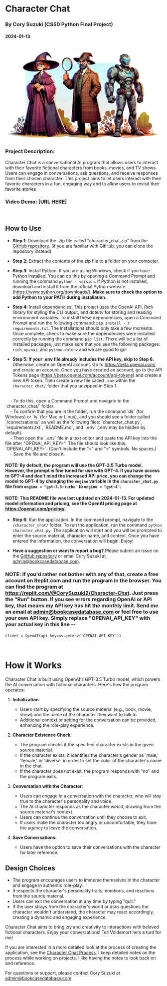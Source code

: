 # Character Chat

### By Cory Suzuki (CS50 Python Final Project)

#### 2024-01-13

<br/>
<img src="images/char_chat_cover.png" style="width: 800px">

### Project Description:

Character Chat is a conversational AI program that allows users to interact with their favorite fictional characters from books, movies, and TV shows. Users can engage in conversations, ask questions, and receive responses from their chosen character. This project aims to let users interact with their favorite characters in a fun, engaging way and to allow users
to revisit their favorite stories.

### Video Demo: [URL HERE]

<br/>

## How to Use

- **Step 1**: Download the .zip file called "character_chat.zip" from the <a href="https://github.com/MyPetLobster/character-chat">GitHub repository</a>. (if you are familiar with GitHub, you can clone the repository instead)

- **Step 2**: Extract the contents of the zip file to a folder on your computer.

- **Step 3**: Install Python. If you are using Windows, check if you have Python installed. You can do this by opening a Command Prompt and running the command `python --version`. If Python is not installed, download and install it from the official Python website (https://www.python.org/downloads/). **Make sure to check the option to add Python to your PATH during installation.**

- **Step 4**: Install dependencies. This project uses the OpenAI API, Rich library for styling the CLI output, and dotenv for storing and reading environment variables. To install these dependencies, open a Command Prompt and run the following command:
  `pip install - r requirements.txt`. The installations should only take a few moments. Once complete, check to make sure the dependencies were installed correctly by running the command `pip list`. There will be a list of installed packages, just make sure that you see the following packages: `rich`, `openai`, and `python-dotenv` and we are good to go!

- **Step 5**: **If your .env file already includes the API key, skip to Step 6.** Otherwise, create an OpenAI account. Go to https://beta.openai.com/ and create an account. Once you have created an account, go to the API Tokens page (https://beta.openai.com/account/api-tokens) and create a new API token. Then create a new file called `.env` within the `character_chat/` folder that you unzipped in Step 1. 
<br/>
&nbsp;&nbsp;&nbsp;&nbsp;- To do this, open a Command Prompt and navigate to the `character_chat/` folder. 
<br/>
&nbsp;&nbsp;&nbsp;&nbsp;- To confirm that you are in the folder, run the command `dir` (for Windows) or `ls` (for Mac or Linux), and you should see a folder called `/conversations/` as well as the following files: `character_chat.py`, `requirements.txt`, `README.md`, and `.env` (.env may be hidden by default).
<br/>
&nbsp;&nbsp;&nbsp;&nbsp;- Then open the `.env` file in a text editor and paste the API key into the file after "OPENAI_API_KEY=". The file should look like this: `OPENAI_API_KEY=<your_api_key_here>`. (Don't include the "<" and ">" symbols. No spaces.) 
<br/>
&nbsp;&nbsp;&nbsp;&nbsp;- Save the file and close it.

#### NOTE: By default, the program will use the GPT-3.5 Turbo model. However, the prompt is fine tuned for use with GPT-4. If you have access to GPT-4 and don't mind the increased API price, you can change the model to GPT-4 by changing the `engine` variable in the `character_chat.py` file from `engine = "gpt-3.5-turbo"` to `engine = "gpt-4"`.

#### NOTE: This README file was last updated on 2024-01-13. For updated model information and pricing, see the OpenAI pricing page at https://openai.com/pricing/.

- **Step 6**: Run the application. In the command prompt, navigate to the `/character_chat/` folder. To run the application, run the command `python character_chat.py`. The application will start and you will be prompted to enter the source material, character name, and context. Once you have entered the information, the conversation will begin. Enjoy!

- **Have a suggestion or want to report a bug?** Please submit an issue on the <a href="https://github.com/MyPetLobster/character-chat">GitHub repository</a> or email Cory Suzuki at admin@bookcasedatabase.com.

### NOTE: If you'd rather not bother with any of that, create a free account on Replit.com and run the program in the browser. You can find the program at https://replit.com/@CorySuzuki2/Character-Chat. Just press the "Run" button. If you see errors regarding OpenAI or API key, that means my API key has hit the monthly limit. Send me an email at admin@bookcasedatabase.com or feel free to use your own API key. Simply replace "OPENAI_API_KEY" with your actual key in this line -- 

`client = OpenAI(api_key=os.getenv('OPENAI_API_KEY'))`

<br/>

# How it Works

Character Chat is built using OpenAI's GPT-3.5 Turbo model, which powers the AI conversation with fictional characters. Here's how the program operates:

1. **Initialization**:

   - Users start by specifying the source material (e.g., book, movie, show) and the name of the character they want to talk to.
   - Additional context or setting for the conversation can be provided, enhancing the role-play experience.

2. **Character Existence Check**:

   - The program checks if the specified character exists in the given source material.
   - If the character exists, it identifies the character's gender as 'male,' 'female,' or 'diverse' in
     order to set the color of the character's name in the chat.
   - If the character does not exist, the program responds with "no" and the program exits.

3. **Conversation with the Character**:

   - Users can engage in a conversation with the character, who will stay true to the character's personality and voice.
   - The AI character responds as the character would, drawing from the source material's context.
   - Users can continue the conversation until they choose to exit.
   - If users make the character too angry or uncomfortable, they have the agency to leave the conversation.

4. **Save Conversations**:
   - Users have the option to save their conversations with the character for later reference.

## Design Choices

- The program encourages users to immerse themselves in the character and engage in authentic role-play.
- It respects the character's personality traits, emotions, and reactions from the source material.
- Users can exit the conversation at any time by typing "quit."
- If the user strays from the character's world or asks questions the character wouldn't understand, the character may react accordingly, creating a dynamic and engaging experience.

Character Chat aims to bring joy and creativity to interactions with beloved fictional characters. Enjoy your conversations! Tell Voldemort he's a turd for me!

If you are interested in a more detailed look at the process of creating the application, see the <a href="https://mypetlobster.github.io/character-chat-process/">Character Chat Process</a>. I keep detailed notes on the process while working on projects. I like having the notes to look back on and reference.

For questions or support, please contact Cory Suzuki at admin@bookcasedatabase.com
